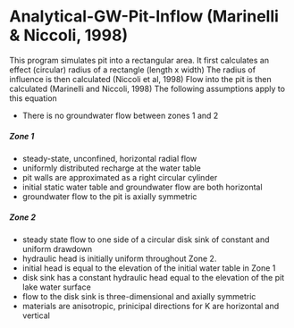 # Analytical-GW-Pit-Inflow (Marinelli & Niccoli, 1998)
This program simulates pit into a rectangular area. It first calculates an effect (circular) radius of a rectangle (length x width)
The radius of influence is then calculated (Niccoli et al, 1998)
Flow into the pit is then calculated (Marinelli and Niccoli, 1998)
The following assumptions apply to this equation
- There is no groundwater flow between zones 1 and 2
##### Zone 1
- steady-state, unconfined, horizontal radial flow
- uniformly distributed recharge at the water table
- pit walls are approximated as a right circular cylinder
- initial static water table and groundwater flow are both horizontal
- groundwater flow to the pit is axially symmetric
##### Zone 2
- steady state flow to one side of a circular disk sink of constant and uniform drawdown
- hydraulic head is initially uniform throughout Zone 2.
- initial head is equal to the elevation of the initial water table in Zone 1
- disk sink has a constant hydraulic head equal to the elevation of the pit lake water surface
- flow to the disk sink is three-dimensional and axially symmetric
- materials are anisotropic, prinicipal directions for K are horizontal and vertical
